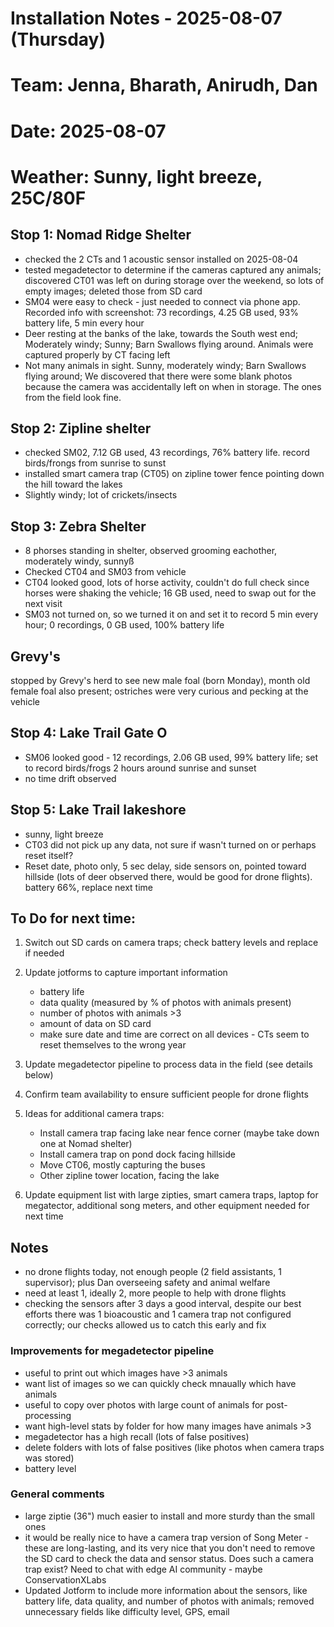# Installation Notes - 2025-08-07 (Thursday)

# Team: Jenna, Bharath, Anirudh, Dan
# Date: 2025-08-07
# Weather: Sunny, light breeze, 25C/80F

## Stop 1: Nomad Ridge Shelter
- checked the 2 CTs and 1 acoustic sensor installed on 2025-08-04
- tested megadetector to determine if the cameras captured any animals; discovered CT01 was left on during storage over the weekend, so lots of empty images; deleted those from SD card
- SM04 were easy to check - just needed to connect via phone app. Recorded info with screenshot: 73 recordings, 4.25 GB used, 93% battery life, 5 min every hour
- Deer resting at the banks of the lake, towards the South west end; Moderately windy; Sunny; Barn Swallows flying around. Animals were captured properly by CT facing left
- Not many animals in sight. Sunny, moderately windy; Barn Swallows flying around; We discovered that there were some blank photos because the camera was accidentally left on when in storage. The ones from the field look fine.

## Stop 2: Zipline shelter
- checked SM02, 7.12 GB used, 43 recordings, 76% battery life. record birds/frongs from sunrise to sunst
- installed smart camera trap (CT05) on zipline tower fence pointing down the hill toward the lakes
- Slightly windy; lot of crickets/insects


## Stop 3: Zebra Shelter
- 8 phorses standing in shelter, observed grooming eachother, moderately windy, sunnyß
- Checked CT04 and SM03 from vehicle
- CT04 looked good, lots of horse activity, couldn't do full check since horses were shaking the vehicle; 16 GB used, need to swap out for the next visit
- SM03 not turned on, so we turned it on and set it to record 5 min every hour; 0 recordings, 0 GB used, 100% battery life

## Grevy's 
stopped by Grevy's herd to see new male foal (born Monday), month old female foal also present; ostriches were very curious and pecking at the vehicle

## Stop 4: Lake Trail Gate O
- SM06 looked good - 12 recordings, 2.06 GB used, 99% battery life; set to record birds/frogs 2 hours around sunrise and sunset
- no time drift observed 

## Stop 5: Lake Trail lakeshore
- sunny, light breeze
- CT03 did not pick up any data, not sure if wasn't turned on or perhaps reset itself? 
- Reset date, photo only, 5 sec delay, side sensors on, pointed toward hillside (lots of deer observed there, would be good for drone flights). battery 66%, replace next time

## To Do for next time:
1. Switch out SD cards on camera traps; check battery levels and replace if needed
2. Update jotforms to capture important information
   - battery life
   - data quality (measured by % of photos with animals present)
   - number of photos with animals >3
   - amount of data on SD card
   - make sure date and time are correct on all devices - CTs seem to reset themselves to the wrong year

3. Update megadetector pipeline to process data in the field (see details below)
4. Confirm team availability to ensure sufficient people for drone flights
5. Ideas for additional camera traps:
    - Install camera trap facing lake near fence corner (maybe take down one at Nomad shelter)
    - Install camera trap on pond dock facing hillside
    - Move CT06, mostly capturing the buses
    - Other zipline tower location, facing the lake
6. Update equipment list with large zipties, smart camera traps, laptop for megatector, additional song meters, and other equipment needed for next time

## Notes
- no drone flights today, not enough people (2 field assistants, 1 supervisor); plus Dan overseeing safety and animal welfare
- need at least 1, ideally 2, more people to help with drone flights
- checking the sensors after 3 days a good interval, despite our best efforts there was 1 bioacoustic and 1 camera trap not configured correctly; our checks allowed us to catch this early and fix


### Improvements for megadetector pipeline
- useful to print out which images have >3 animals
- want list of images so we can quickly check mnaually which have animals
- useful to copy over photos with large count of animals for post-processing
- want high-level stats by folder for how many images have animals >3
- megadetector has a high recall (lots of false positives)
- delete folders with lots of false positives (like photos when camera traps was stored)
- battery level


### General comments
- large ziptie (36") much easier to install and more sturdy than the small ones
- it would be really nice to have a camera trap version of Song Meter - these are long-lasting, and its very nice that you don't need to remove the SD card to check the data and sensor status. Does such a camera trap exist? Need to chat with edge AI community - maybe ConservationXLabs
- Updated Jotform to include more information about the sensors, like battery life, data quality, and number of photos with animals; removed unnecessary fields like difficulty level, GPS, email